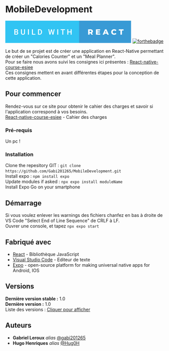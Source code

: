 # MobileDevelopment

[![forthebadge](build-with-react.svg)](https://forthebadge.com) [![forthebadge](https://forthebadge.com/images/badges/built-for-android.svg)](https://forthebadge.com)

Le but de se projet est de créer une application en React-Native permettant de créer un "Calories Counter" et un "Meal Planner".  
Pour se faire nous avons suivi les consignes ici présentes : [React-native-course-esiee](https://react-native-course-esiee.netlify.app/blog/project/)  
Ces consignes mettent en avant différentes étapes pour la conception de cette application.
## Pour commencer

Rendez-vous sur ce site pour obtenir le cahier des charges et savoir si l'application correspond à vos besoins.  
[React-native-course-esiee](https://react-native-course-esiee.netlify.app/blog/project/) - Cahier des charges

### Pré-requis

Un pc !

### Installation

Clone the repesitory GIT : ``git clone https://github.com/Gabi201265/MobileDevelopment.git``  
Install expo : ``npm install expo``  
Update modules if asked : ``npx expo install moduleName``  
Install Expo Go on your smartphone 

## Démarrage

Si vous voulez enlever les warnings des fichiers chanfez en bas à droite de VS Code "Select End of Line Sequence" de CRLF à LF.  
Ouvrer une console, et tapez ``npx expo start``

## Fabriqué avec

* [React](https://fr.legacy.reactjs.org) - Bibliothèque JavaScript
* [Visual Studio Code](https://code.visualstudio.com) - Editeur de texte
* [Expo](https://expo.dev) -  open-source platform for making universal native apps for Android, IOS

## Versions
**Dernière version stable :** 1.0  
**Dernière version :** 1.0  
Liste des versions : [Cliquer pour afficher](https://github.com/Gabi201265/MobileDevelopment/tags)

## Auteurs

* **Gabriel Leroux** _alias_ [@gabi201265](https://github.com/gabi201265)
* **Hugo Henriques** _alias_ [@Hug0H](https://github.com/Hug0H)

